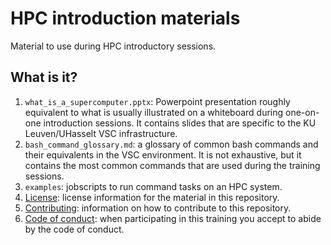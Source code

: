 # HPC introduction materials

Material to use during HPC introductory sessions.


## What is it?

1. `what_is_a_supercomputer.pptx`: Powerpoint presentation roughly equivalent
   to what is usually illustrated on a whiteboard during one-on-one introduction
   sessions.  It contains slides that are specific to the KU Leuven/UHasselt VSC
   infrastructure.
1. `bash_command_glossary.md`: a glossary of common bash commands and their
   equivalents in the VSC environment.  It is not exhaustive, but it contains
   the most common commands that are used during the training sessions.
1. `examples`: jobscripts to run command tasks on an HPC system.
1. [License](LICENSE): license information for the material in this repository.
1. [Contributing](CONTRIBUTING.md): information on how to contribute to this
   repository.
1. [Code of conduct](CODE_OF_CONDUCT.md): when participating in this training
   you accept to abide by the code of conduct.
